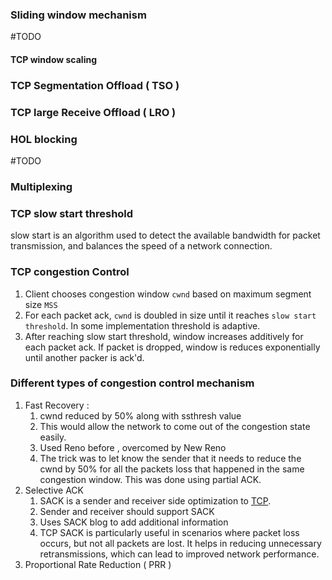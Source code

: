 
### Sliding window mechanism
#TODO



#### TCP window scaling


### TCP Segmentation Offload ( TSO )

### TCP large Receive Offload ( LRO )

###


### HOL blocking
#TODO 

### Multiplexing


### TCP slow start threshold
slow start is an algorithm used to detect the available bandwidth for packet transmission, and balances the speed of a network connection.
### TCP congestion Control

1. Client chooses congestion window `cwnd` based on maximum segment size `MSS`
2. For each packet ack, `cwnd` is doubled in size until it reaches `slow start threshold`. In some implementation threshold is adaptive.
3. After reaching slow start threshold, window increases additively for each packet ack. If packet is dropped, window is reduces exponentially until another packer is ack'd.


### Different types of congestion control mechanism
1. Fast Recovery : 
	1. cwnd reduced by 50% along with ssthresh value
	2. This would allow the network to come out of the congestion state easily.
	3. Used Reno before , overcomed by New Reno
	4. The trick was to let know the sender that it needs to reduce the cwnd by 50% for all the packets loss that happened in the same congestion window. This was done using partial ACK.
2. Selective ACK
	1. SACK is a sender and receiver side optimization to [TCP](https://www.geeksforgeeks.org/tcp-congestion-control/).
	2. Sender and receiver should support SACK
	3. Uses SACK blog to add additional information
	4. TCP SACK is particularly useful in scenarios where packet loss occurs, but not all packets are lost. It helps in reducing unnecessary retransmissions, which can lead to improved network performance.
3. Proportional Rate Reduction ( PRR )